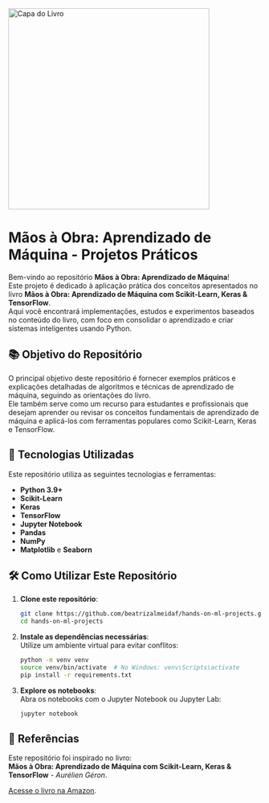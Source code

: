 <img src="https://github.com/user-attachments/assets/ce1c5065-e1fe-451e-8e69-b5c2952154e0" alt="Capa do Livro" width="400"/>

# Mãos à Obra: Aprendizado de Máquina - Projetos Práticos

Bem-vindo ao repositório **Mãos à Obra: Aprendizado de Máquina**!  
Este projeto é dedicado à aplicação prática dos conceitos apresentados no livro **Mãos à Obra: Aprendizado de Máquina com Scikit-Learn, Keras & TensorFlow**.  
Aqui você encontrará implementações, estudos e experimentos baseados no conteúdo do livro, com foco em consolidar o aprendizado e criar sistemas inteligentes usando Python.

## 📚 Objetivo do Repositório

O principal objetivo deste repositório é fornecer exemplos práticos e explicações detalhadas de algoritmos e técnicas de aprendizado de máquina, seguindo as orientações do livro.  
Ele também serve como um recurso para estudantes e profissionais que desejam aprender ou revisar os conceitos fundamentais de aprendizado de máquina e aplicá-los com ferramentas populares como Scikit-Learn, Keras e TensorFlow.

## 🚀 Tecnologias Utilizadas

Este repositório utiliza as seguintes tecnologias e ferramentas:

- **Python 3.9+**
- **Scikit-Learn**
- **Keras**
- **TensorFlow**
- **Jupyter Notebook**
- **Pandas**
- **NumPy**
- **Matplotlib** e **Seaborn**

## 🛠️ Como Utilizar Este Repositório

1. **Clone este repositório**:
   ```bash
   git clone https://github.com/beatrizalmeidaf/hands-on-ml-projects.git
   cd hands-on-ml-projects
   ```

2. **Instale as dependências necessárias**:  
   Utilize um ambiente virtual para evitar conflitos:
   ```bash
   python -m venv venv
   source venv/bin/activate  # No Windows: venv\Scripts\activate
   pip install -r requirements.txt
   ```

3. **Explore os notebooks**:  
   Abra os notebooks com o Jupyter Notebook ou Jupyter Lab:
   ```bash
   jupyter notebook
   ```

## 📖 Referências

Este repositório foi inspirado no livro:  
**Mãos à Obra: Aprendizado de Máquina com Scikit-Learn, Keras & TensorFlow** - *Aurélien Géron*.  

[Acesse o livro na Amazon](https://www.amazon.com.br/M%C3%A3os-obra-aprendizado-Scikit-Learn-inteligentes/dp/8550815489/ref=asc_df_8550815489/?tag=googleshopp00-20&linkCode=df0&hvadid=709883381752&hvpos=&hvnetw=g&hvrand=8645558292791321376&hvpone=&hvptwo=&hvqmt=&hvdev=c&hvdvcmdl=&hvlocint=&hvlocphy=9198756&hvtargid=pla-1390910077420&psc=1&mcid=738549eb116a3f84b222a26ab0909b53&gad_source=1).  
